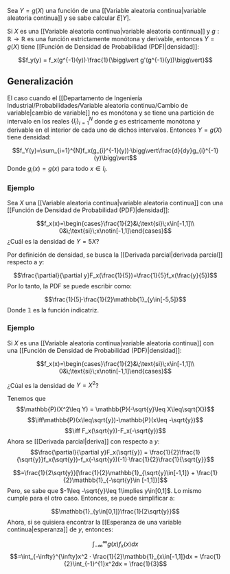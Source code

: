 
Sea $Y=g(X)$ una función de una [[Variable aleatoria continua|variable aleatoria continua]] y se sabe calcular $E[Y]$. 

Si $X$ es una [[Variable aleatoria continua|variable aleatoria continnua]] y $g:\mathbb{R}\rightarrow\mathbb{R}$ es una función estrictamente monótona y derivable, entonces $Y=g(X)$ tiene [[Función de Densidad de Probabilidad (PDF)|densidad]]: 

$$f_y(y) = f_x(g^{-1}(y))·\frac{1}{\bigg\vert g'(g^{-1}(y))\bigg\vert}$$

## Generalización 

El caso cuando el [[Departamento de Ingeniería Industrial/Probabilidades/Variable aleatoria continua/Cambio de variable|cambio de variable]] no es monótona y se tiene una partición de intervalo en los reales $\lbrace I_i\rbrace_{i=1}^{N}$ donde $g$ es estricamente monótona y derivable en el interior de cada uno de dichos intervalos. Entonces $Y = g(X)$ tiene densidad: 

$$f_Y(y)=\sum_{i=1}^{N}f_x(g_{i}^{-1}(y))·\bigg\vert\frac{d}{dy}g_{i}^{-1}(y)\bigg\vert$$ 
Donde $g_i(x) = g(x)$ para todo $x\in I_i$. 


### Ejemplo 

Sea $X$ una [[Variable aleatoria continua|variable aleatoria continua]] con una [[Función de Densidad de Probabilidad (PDF)|densidad]]: 

$$f_x(x)=\begin{cases}\frac{1}{2}&\;\text{si}\;x\in[-1,1]\\
0&\;\text{si}\;x\notin[-1,1]\end{cases}$$ 
¿Cuál es la densidad de $Y=5X$? 

Por definición de densidad, se busca la [[Derivada parcial|derivada parcial]] respecto a $y$: 

$$\frac{\partial}{\partial y}F_x(\frac{1}{5})=\frac{1}{5}f_x(\frac{y}{5})$$ 
Por lo tanto, la PDF se puede escribir como: 

$$\frac{1}{5}·\frac{1}{2}\mathbb{1}_{y\in[-5,5]}$$ 
Donde $\mathbb{1}$ es la función indicatriz. 

### Ejemplo 

Si $X$ es una [[Variable aleatoria continua|variable aleatoria continua]] con una [[Función de Densidad de Probabilidad (PDF)|densidad]]: 


$$f_x(x)=\begin{cases}\frac{1}{2}&\;\text{si}\;x\in[-1,1]\\
0&\;\text{si}\;x\notin[-1,1]\end{cases}$$

¿Cúal es la densidad de $Y=X^2$? 

Tenemos que $$\mathbb{P}(X^2\leq Y) = \mathbb{P}(-\sqrt{y}\leq X\leq\sqrt{X})$$ $$\iff\mathbb{P}(x\leq\sqrt{y})-\mathbb{P}(x\leq -\sqrt{y})$$ $$\iff F_x(\sqrt{y})-F_x(-\sqrt{y})$$ 
Ahora se [[Derivada parcial|deriva]] con respecto a $y$: 
 $$\frac{\partial}{\partial y}F_x(\sqrt{y}) = \frac{1}{2}\frac{1}{\sqrt{y}}f_x(\sqrt{y})-f_x(-\sqrt{y})(-1)·\frac{1}{2}\frac{1}{\sqrt{y}}$$


$$=\frac{1}{2\sqrt{y}}[\frac{1}{2}\mathbb{1}_{\sqrt{y}\in[-1,1]} + \frac{1}{2}\mathbb{1}_{-\sqrt{y}\in [-1,1]}]$$ 
Pero, se sabe que $-1\leq -\sqrt{y}\leq 1\implies y\in[0,1]$. Lo mismo cumple para el otro caso. Entonces, se puede simplificar a: 

$$\mathbb{1}_{y\in[0,1]}\frac{1}{2\sqrt{y}}$$ 
Ahora, si se quisiera encontrar la [[Esperanza de una variable continua|esperanza]] de $y$, entonces: 

$$\int_{-\infty}^{\infty}g(x)f_x(x)dx$$ $$=\int_{-\infty}^{\infty}x^2 · \frac{1}{2}\mathbb{1}_{x\in[-1,1]}dx = \frac{1}{2}\int_{-1}^{1}x^2dx = \frac{1}{3}$$  